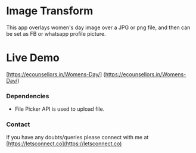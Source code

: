 # Image Transform

This app overlays women's day image over a JPG or png file, and then can be set as FB or whatsapp profile picture.
  

# Live Demo

  [https://ecounsellors.in/Womens-Day/] (https://ecounsellors.in/Womens-Day/)


### Dependencies

- File Picker API is used to upload file.


### Contact
If you have any doubts/queries please connect with me at [https://letsconnect.co](https://letsconnect.co)
